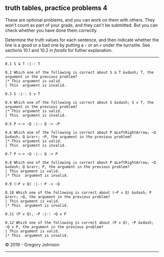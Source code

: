 ## truth tables, practice problems 4

These are optional problems, and you can work on them with others. They won't count as part of your grade, and they can't be submitted. But you can check whether you have done them correctly.

Determine the truth values for each sentence, and then indicate whether the line is a good or a bad one by putting a `✓` or an `✗` under the turnstile. See sections 10.1 and 10.2 in <i>forallx</i> for futher explanation. 

---

~~~{.TruthTable .Validity system="magnusSL" options="turnstilemark nocounterexample" submission="none"}
0.1 S & T :|-: T
~~~

~~~{.QualitativeProblem .MultipleChoice options="check" submission="none"}
0.2 Which one of the following is correct about S & T &vdash; T, the argument in the previous problem?
|* This argument is valid.
| This  argument is invalid.
~~~

~~~{.TruthTable .Validity system="magnusSL" options="turnstilemark nocounterexample" submission="none"}
0.3 S :|-: S v T
~~~

~~~{.QualitativeProblem .MultipleChoice options="check" submission="none"}
0.4 Which one of the following is correct about S &vdash; S v T, the argument in the previous problem?
|* This argument is valid.
| This  argument is invalid.
~~~

~~~{.TruthTable .Validity system="magnusSL" options="turnstilemark nocounterexample" submission="none"}
0.5 P <-> ~Q :|-: Q -> ~P
~~~

~~~{.QualitativeProblem .MultipleChoice options="check" submission="none"}
0.6 Which one of the following is correct about P &LeftRightArrow; ~Q &vdash; Q &rarr; ~P, the argument in the previous problem?
|* This argument is valid.
| This  argument is invalid.
~~~

~~~{.TruthTable .Validity system="magnusSL" options="turnstilemark nocounterexample autoAtoms" submission="none"}
0.7 P <-> ~Q :|-: Q -> P
~~~

~~~{.QualitativeProblem .MultipleChoice options="check" submission="none"}
0.8 Which one of the following is correct about P &LeftRightArrow; ~Q &vdash; Q &rarr; P, the argument in the previous problem?
| This argument is valid.
|* This  argument is invalid.
~~~

~~~{.TruthTable .Validity system="magnusSL" options="turnstilemark nocounterexample autoAtoms" submission="none"}
0.9 (~P v Q) :|-: P -> ~Q
~~~

~~~{.QualitativeProblem .MultipleChoice options="check" submission="none"}
0.10 Which one of the following is correct about (~P v Q) &vdash; P &rarr; ~Q, the argument in the previous problem?
| This argument is valid.
|* This  argument is invalid.
~~~

~~~{.TruthTable .Validity system="magnusSL" options="turnstilemark nocounterexample autoAtoms" submission="none"}
0.11 (P v Q), ~P :|-: ~Q v P
~~~

~~~{.QualitativeProblem .MultipleChoice options="check" submission="none"}
0.12 Which one of the following is correct about (P v Q), ~P &vdash; ~Q v P, the argument in the previous problem?
| This argument is valid.
|* This  argument is invalid.
~~~

<p>&copy; 2019 - <script>document.write(new Date().getFullYear())</script> Gregory Johnson</p>

---